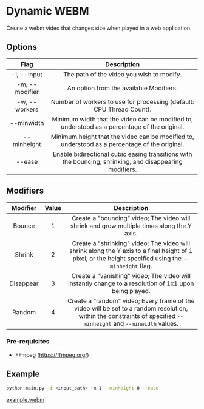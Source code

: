 # Dynamic WEBM

Create a webm video that changes size when played in a web application.

## Options

| Flag           | Description                                                                                             |
| :--------------: | :-------------------------------------------------------------------------------------------------------: |
| -i, --input    | The path of the video you wish to modify.                                                               |
| -m, --modifier | An option from the available Modifiers.                                                               |
| -w, --workers  | Number of workers to use for processing (default: CPU Thread Count).                                    |
| --minwidth     | Minimum width that the video can be modified to, understood as a percentage of the original.            |
| --minheight    | Minimum height that the video can be modified to, understood as a percentage of the original.           |
| --ease         | Enable bidirectional cubic easing transitions with the bouncing, shrinking, and disappearing modifiers. |


## Modifiers

| Modifier  | Value | Description                                                                                                                                                      |
| :---------: | :-----: | :----------------------------------------------------------------------------------------------------------------------------------------------------------------: |
| Bounce    | 1     | Create a "bouncing" video; The video will shrink and grow multiple times along the Y axis.                                                                       |
| Shrink    | 2     | Create a "shrinking" video; The video will shrink along the Y axis to a final height of 1 pixel, or the height specified using the `--minheight` flag.           |
| Disappear | 3     | Create a "vanishing" video; The video will instantly change to a resolution of 1x1 upon being played.                                                            |
| Random    | 4     | Create a "random" video; Every frame of the video will be set to a random resolution, within the constraints of specified `--minheight` and `--minwidth` values. |

### Pre-requisites

- FFmpeg (https://ffmpeg.org/)

## Example

```bash
python main.py -i <input_path> -m 1 --minheight 0 --ease
```

[example.webm](https://user-images.githubusercontent.com/45544056/182500464-c14adb3d-9396-4821-b89a-558e1dbdeca7.webm)
